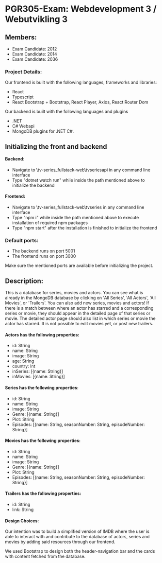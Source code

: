 # PGR305-Exam: Webdevelopment 3 / Webutvikling 3

## Members:
* Exam Candidate: 2012
* Exam Candidate: 2014
* Exam Candidate: 2036

### Project Details:

Our frontend is built with the following languages, frameworks and libraries:
- React
- Typescript
- React Bootstrap + Bootstrap, React Player, Axios, React Router Dom

Our backend is built with the following languages and plugins
- .NET 
- C# Webapi
- MongoDB plugins for .NET C#.

## Initializing the front and backend
#### Backend: 
* Navigate to \tv-series_fullstack-web\tvseriesapi in any command line interface
* Type "dotnet watch run" while inside the path mentioned above to initialize the backend

#### Frontend: 
* Navigate to \tv-series_fullstack-web\tvseries in any command line interface
* Type "npm i" while inside the path mentioned above to execute installation of required npm packages
* Type "npm start" after the installation is finished to initialize the frontend

### Default ports:
- The backend runs on port 5001
- The frontend runs on port 3000

Make sure the mentioned ports are available before initializing the project.

## Description:

This is a database for series, movies and actors. You can see what is already in the MongoDB database by clicking on 'All Series', 'All Actors', 'All Movies', or 'Trailers'. You can also add new series, movies and actors! If there is a match between where an actor has starred and a corresponding series or movie, they should appear in the detailed page of that series or movie. The detailed actor page should also list in which series or movie the actor has starred. It is not possible to edit movies yet, or post new trailers.

#### Actors has the following properties:
- id: String
- name: String
- image: String
- age: String
- country: Int
- inSeries: [{name: String}]
- inMovies: [{name: String}]

#### Series has the following properties:
- id: String
- name: String
- image: String
- Genre: [{name: String}]
- Plot: String
- Episodes: [{name: String, seasonNumber: String, episodeNumber: String}]

#### Movies has the following properties:
- id: String
- name: String
- image: String
- Genre: [{name: String}]
- Plot: String
- Episodes: [{name: String, seasonNumber: String, episodeNumber: String}]

#### Trailers has the following properties:
- id: String
- link: String

#### Design Choices:
Our intention was to build a simplified version of IMDB where the user is able to interact with and contribute to the database of actors, series and movies by adding said resources through our frontend.

We used Bootstrap to design both the header-navigation bar and the cards with content fetched from the database.
